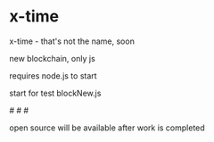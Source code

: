 # x-time
 <p>x-time - that's not the name, soon</p>
 <p>new blockchain, only js</p>
 <p>requires node.js to start</p>
 <p>start for test blockNew.js</p>
# 
# 
#
<p>open source will be available after work is completed</p>
